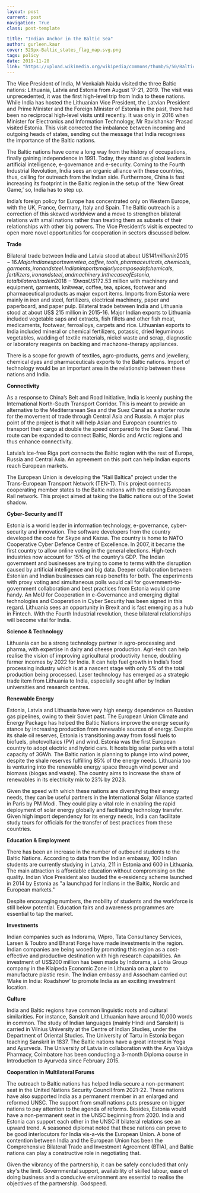 ```yaml
---
layout: post
current: post
navigation: True
class: post-template

title: "Indian Anchor in the Baltic Sea"
author: gurleen.kaur
cover: 529px-Baltic_states_flag_map.svg.png
tags: policy
date: 2019-11-28
link: "https://upload.wikimedia.org/wikipedia/commons/thumb/5/50/Baltic_states_flag_map.svg/529px-Baltic_states_flag_map.svg.png"
---
```

The Vice President of India, M Venkaiah Naidu visited the three Baltic nations: Lithuania, Latvia and Estonia from August 17-21, 2019. The visit was unprecedented, it was the first high-level trip from India to these nations. While India has hosted the Lithuanian Vice President, the Latvian President and Prime Minister and the Foreign Minister of Estonia in the past, there had been no reciprocal high-level visits until recently. It was only in 2016 when Minister for Electronics and Information Technology, Mr Ravishankar Prasad visited Estonia. This visit corrected the imbalance between incoming and outgoing heads of states, sending out the message that India recognises the importance of the Baltic nations.  

The Baltic nations have come a long way from the history of occupations, finally gaining independence in 1991. Today, they stand as global leaders in artificial intelligence, e-governance and e-security. Coming to the Fourth Industrial Revolution, India sees an organic alliance with these countries, thus, calling for outreach from the Indian side. Furthermore, China is fast increasing its footprint in the Baltic region in the setup of the ‘New Great Game,’ so, India has to step up.  

India’s foreign policy for Europe has concentrated only on Western Europe, with the UK, France, Germany, Italy and Spain. The Baltic outreach is a correction of this skewed worldview and a move to strengthen bilateral relations with small nations rather than treating them as subsets of their relationships with other big powers. The Vice President’s visit is expected to open more novel opportunities for cooperation in sectors discussed below.

**Trade**

Bilateral trade between India and Latvia stood at about US$141 million in 2015-16. Major Indian exports were tea, coffee, tools, pharmaceuticals, chemicals, garments, iron and steel. Indian imports majorly composed of chemicals, fertilizers, iron and steel, and machinery. In the case of Estonia, total bilateral trade in 2018-19 was US$172.53 million with machinery and equipment, garments, knitwear, coffee, tea, spices, footwear and pharmaceutical products as major export items. Imports from Estonia were mainly in iron and steel, fertilizers, electrical machinery, paper and paperboard, and paper pulp. Bilateral trade between India and Lithuania stood at about US$ 215 million in 2015-16. Major Indian exports to Lithuania included vegetable saps and extracts, fish fillets and other fish meat, medicaments, footwear, ferroalloys, carpets and rice. Lithuanian exports to India included mineral or chemical fertilizers, potassic, dried leguminous vegetables, wadding of textile materials, nickel waste and scrap, diagnostic or laboratory reagents on backing and machzone-therapy appliances.  

There is a scope for growth of textiles, agro-products, gems and jewellery, chemical dyes and pharmaceuticals exports to the Baltic nations. Import of technology would be an important area in the relationship between these nations and India.

**Connectivity**  

As a response to China’s Belt and Road Initiative, India is keenly pushing the International North-South Transport Corridor. This is meant to provide an alternative to the Mediterranean Sea and the Suez Canal as a shorter route for the movement of trade through Central Asia and Russia. A major plus point of the project is that it will help Asian and European countries to transport their cargo at double the speed compared to the Suez Canal. This route can be expanded to connect Baltic, Nordic and Arctic regions and thus enhance connectivity.  

Latvia’s ice-free Riga port connects the Baltic region with the rest of Europe, Russia and Central Asia. An agreement on this port can help Indian exports reach European markets.  

The European Union is developing the "Rail Baltica" project under the Trans-European Transport Network (TEN-T). This project connects cooperating member states to the Baltic nations with the existing European Rail network. This project aimed at taking the Baltic nations out of the Soviet shadow.

**Cyber-Security and IT**

Estonia is a world leader in information technology, e-governance, cyber-security and innovation. The software developers from the country developed the code for Skype and Kazaa. The country is home to NATO Cooperative Cyber Defence Centre of Excellence. In 2007, it became the first country to allow online voting in the general elections. High-tech industries now account for 15% of the country’s GDP. The Indian government and businesses are trying to come to terms with the disruption caused by artificial intelligence and big data. Deeper collaboration between Estonian and Indian businesses can reap benefits for both. The experiments with proxy voting and simultaneous polls would call for government-to-government collaboration and best practices from Estonia would come handy. An MoU for Cooperation in e-Governance and emerging digital technologies and Cooperation in Cyber Security has been signed in this regard. Lithuania sees an opportunity in Brexit and is fast emerging as a hub in Fintech. With the Fourth Industrial revolution, these bilateral relationships will become vital for India.  

**Science & Technology**

Lithuania can be a strong technology partner in agro-processing and pharma, with expertise in dairy and cheese production. Agri-tech can help realise the vision of improving agricultural productivity hence, doubling farmer incomes by 2022 for India. It can help fuel growth in India’s food processing industry which is at a nascent stage with only 5% of the total production being processed. Laser technology has emerged as a strategic trade item from Lithuania to India, especially sought after by Indian universities and research centres.  

**Renewable Energy**

Estonia, Latvia and Lithuania have very high energy dependence on Russian gas pipelines, owing to their Soviet past. The European Union Climate and Energy Package has helped the Baltic Nations improve the energy security stance by increasing production from renewable sources of energy. Despite its shale oil reserves, Estonia is transitioning away from fossil fuels to biofuels, photovoltaics (PV) and wind. Estonia was the first European country to adopt electric and hybrid cars. It hosts big solar parks with a total capacity of 3GWh. The Baltic nation is planning to plunge into wind power, despite the shale reserves fulfilling 85% of the energy needs. Lithuania too is venturing into the renewable energy space through wind power and biomass (biogas and waste). The country aims to increase the share of renewables in its electricity mix to 23% by 2023.  

Given the speed with which these nations are diversifying their energy needs, they can be useful partners in the International Solar Alliance started in Paris by PM Modi. They could play a vital role in enabling the rapid deployment of solar energy globally and facilitating technology transfer. Given high import dependency for its energy needs, India can facilitate study tours for officials for the transfer of best practices from these countries.  

**Education & Employment**

There has been an increase in the number of outbound students to the Baltic Nations. According to data from the Indian embassy, 100 Indian students are currently studying in Latvia, 211 in Estonia and 600 in Lithuania. The main attraction is affordable education without compromising on the quality. Indian Vice President also lauded the e-residency scheme launched in 2014 by Estonia as "a launchpad for Indians in the Baltic, Nordic and European markets."

Despite encouraging numbers, the mobility of students and the workforce is still below potential. Education fairs and awareness programmes are essential to tap the market.  

**Investments**

Indian companies such as Indorama, Wipro, Tata Consultancy Services, Larsen & Toubro and Bharat Forge have made investments in the region. Indian companies are being wooed by promoting this region as a cost-effective and productive destination with high research capabilities. An investment of US$200 million has been made by Indorama, a Lohia Group company in the Klaipeda Economic Zone in Lithuania on a plant to manufacture plastic resin. The Indian embassy and Assocham carried out ‘Make in India: Roadshow’ to promote India as an exciting investment location.  

**Culture**

India and Baltic regions have common linguistic roots and cultural similarities. For instance, Sanskrit and Lithuanian have around 10,000 words in common. The study of Indian languages (mainly Hindi and Sanskrit) is carried in Vilnius University at the Centre of Indian Studies, under the Department of Oriental Studies. The University of Tartu in Estonia began teaching Sanskrit in 1837. The Baltic nations have a great interest in Yoga and Ayurveda. The University of Latvia in collaboration with the Arya Vaidya Pharmacy, Coimbatore has been conducting a 3-month Diploma course in Introduction to Ayurveda since February 2015.

**Cooperation in Multilateral Forums**

The outreach to Baltic nations has helped India secure a non-permanent seat in the United Nations Security Council from 2021-22. These nations have also supported India as a permanent member in an enlarged and reformed UNSC. The support from small nations puts pressure on bigger nations to pay attention to the agenda of reforms. Besides, Estonia would have a non-permanent seat in the UNSC beginning from 2020. India and Estonia can support each other in the UNSC if bilateral relations see an upward trend. A seasoned diplomat noted that these nations can prove to be good interlocutors for India vis-a-vis the European Union. A bone of contention between India and the European Union has been the Comprehensive Bilateral Trade and Investment Agreement (BTIA), and Baltic nations can play a constructive role in negotiating that.  

Given the vibrancy of the partnership, it can be safely concluded that only sky's the limit. Governmental support, availability of skilled labour, ease of doing business and a conducive environment are essential to realise the objectives of the partnership. Godspeed.
